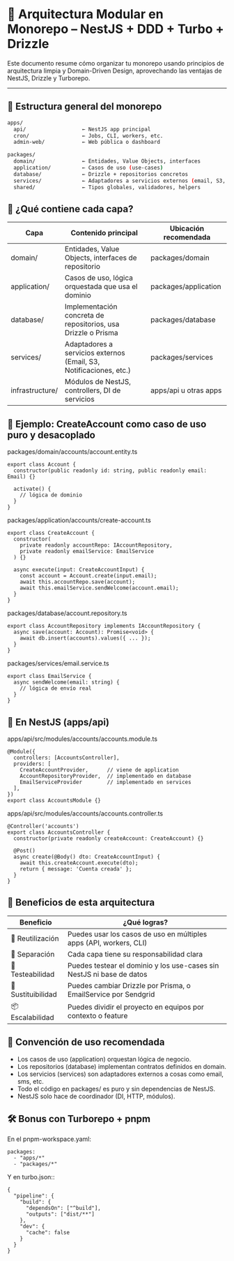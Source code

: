# 🧱 Arquitectura Modular en Monorepo – NestJS + DDD + Turbo + Drizzle

Este documento resume cómo organizar tu monorepo usando principios de arquitectura limpia y Domain-Driven Design, aprovechando las ventajas de NestJS, Drizzle y Turborepo.

---

## 📁 Estructura general del monorepo

```bash
apps/
  api/                  ← NestJS app principal
  cron/                 ← Jobs, CLI, workers, etc.
  admin-web/            ← Web pública o dashboard

packages/
  domain/               ← Entidades, Value Objects, interfaces
  application/          ← Casos de uso (use-cases)
  database/             ← Drizzle + repositorios concretos
  services/             ← Adaptadores a servicios externos (email, S3, etc.)
  shared/               ← Tipos globales, validadores, helpers

```

## 🧠 ¿Qué contiene cada capa?

| Capa | Contenido principal | Ubicación recomendada | 
|---|---|---|
| domain/ | Entidades, Value Objects, interfaces de repositorio | packages/domain | 
| application/ | Casos de uso, lógica orquestada que usa el dominio | packages/application |
| database/ | Implementación concreta de repositorios, usa Drizzle o Prisma | packages/database | 
| services/ | Adaptadores a servicios externos (Email, S3, Notificaciones, etc.) | packages/services | 
| infrastructure/ | Módulos de NestJS, controllers, DI de servicios | apps/api u otras apps | 


## 🧪 Ejemplo: CreateAccount como caso de uso puro y desacoplado

packages/domain/accounts/account.entity.ts

```
export class Account {
  constructor(public readonly id: string, public readonly email: Email) {}

  activate() {
    // lógica de dominio
  }
}
```

packages/application/accounts/create-account.ts

```
export class CreateAccount {
  constructor(
    private readonly accountRepo: IAccountRepository,
    private readonly emailService: EmailService
  ) {}

  async execute(input: CreateAccountInput) {
    const account = Account.create(input.email);
    await this.accountRepo.save(account);
    await this.emailService.sendWelcome(account.email);
  }
}

```

packages/database/account.repository.ts

```
export class AccountRepository implements IAccountRepository {
  async save(account: Account): Promise<void> {
    await db.insert(accounts).values({ ... });
  }
}

```


packages/services/email.service.ts

```
export class EmailService {
  async sendWelcome(email: string) {
    // lógica de envío real
  }
}

```

## 🧩 En NestJS (apps/api)

apps/api/src/modules/accounts/accounts.module.ts

```
@Module({
  controllers: [AccountsController],
  providers: [
    CreateAccountProvider,      // viene de application
    AccountRepositoryProvider,  // implementado en database
    EmailServiceProvider        // implementado en services
  ],
})
export class AccountsModule {}

```

apps/api/src/modules/accounts/accounts.controller.ts

```
@Controller('accounts')
export class AccountsController {
  constructor(private readonly createAccount: CreateAccount) {}

  @Post()
  async create(@Body() dto: CreateAccountInput) {
    await this.createAccount.execute(dto);
    return { message: 'Cuenta creada' };
  }
}

```


## 🎁 Beneficios de esta arquitectura

| Beneficio | ¿Qué logras? |
|--|---|
| 🔁 Reutilización | Puedes usar los casos de uso en múltiples apps (API, workers, CLI) |
| 🧼 Separación | Cada capa tiene su responsabilidad clara |
| 🧪 Testeabilidad | Puedes testear el dominio y los use-cases sin NestJS ni base de datos |
| 🔄 Sustituibilidad | Puedes cambiar Drizzle por Prisma, o EmailService por Sendgrid |
| 📦 Escalabilidad | Puedes dividir el proyecto en equipos por contexto o feature |



## 🧠 Convención de uso recomendada

-	Los casos de uso (application) orquestan lógica de negocio.
-	Los repositorios (database) implementan contratos definidos en domain.
-	Los servicios (services) son adaptadores externos a cosas como email, sms, etc.
-	Todo el código en packages/ es puro y sin dependencias de NestJS.
-	NestJS solo hace de coordinador (DI, HTTP, módulos).


## 🛠 Bonus con Turborepo + pnpm

En el pnpm-workspace.yaml:

```
packages:
  - "apps/*"
  - "packages/*"
```

Y en turbo.json::

```
{
  "pipeline": {
    "build": {
      "dependsOn": ["^build"],
      "outputs": ["dist/**"]
    },
    "dev": {
      "cache": false
    }
  }
}
```



